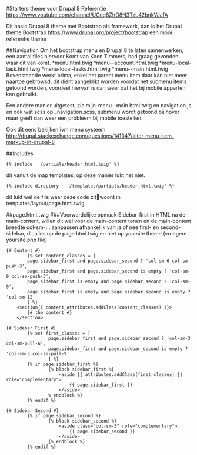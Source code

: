 #Starters theme voor Drupal 8
Referentie https://www.youtube.com/channel/UCeq8ZhO8N3TzL42bnkVJJfA

Dit basic Drupal 8 theme met Bootstrap als framework, dan is het Drupal theme
Bootstrap https://www.drupal.org/project/bootstrap een mooi referentie theme

##Navigation
Om het bootstrap menu en Drupal 8 te laten samenwerken, een aantal files hiervoor
Komt van Koen Timmers, had graag gevonden waar dit van komt.
*menu.html.twig 
*menu--account.html.twig
*menu-local-task.html.twig
*menu-local-tasks.html.twig
*menu--main.html.twig
Bovenstaande werkt prima, enkel het parent menu item daar kan niet meer naartoe 
gebrowsd, dit dient aangeklikt worden voordat het submenu items getoond worden,
voordeel hiervan is dan weer dat het bij mobile apparten kan gebruikt.

Een andere manier uitgetest, zie mijn-menu--main.html.twig en navigation.js en ook wat scss
op _navigation.scss, submenu wordt getoond bij hover maar geeft dan weer een probleem
bij mobile toestellen.

Ook dit eens bekijken ivm menu systeem
http://drupal.stackexchange.com/questions/141347/alter-menu-item-markup-in-drupal-8

##Includes
```
{% include  '/partials/header.html.twig' %} 
```
dit vanuit de map templates, op deze manier lukt het niet.

```
{% include directory ~ '/templates/partials/header.html.twig' %} 
```
dit lukt wel de file waar deze code zitwoont in templates/layout/page.html.twig

##page.html.twig
###Voorwardelijke opmaak
Sidebar-first in HTML na de main-content, willen dit wel voor de main-content tonen en de
main-content breedte col-sm-... aanpassen afhankelijk van ja of nee first- en second-sidebar,
dit alles op de page.html.twig en niet op yoursite.theme (vroegere yoursite.php file)
```
{# Content #}
        {% set content_classes = [
        page.sidebar_first and page.sidebar_second ? 'col-sm-6 col-sm-push-3',
        page.sidebar_first and page.sidebar_second is empty ? 'col-sm-9 col-sm-push-3',
        page.sidebar_first is empty and page.sidebar_second ? 'col-sm-9',
        page.sidebar_first is empty and page.sidebar_second is empty ? 'col-sm-12'
        ] %}
    <section{{ content_attributes.addClass(content_classes) }}>
        {# the content #}
    </section>
        
{# Sidebar First #}
        {% set first_classes = [
                page.sidebar_first and page.sidebar_second ? 'col-sm-3 col-sm-pull-6',
                page.sidebar_first and page.sidebar_second is empty ? 'col-sm-3 col-sm-pull-9'
                ] %}
        {% if page.sidebar_first %}
                {% block sidebar_first %}
                    <aside {{ attributes.addClass(first_classes) }} role="complementary">
                        {{ page.sidebar_first }}
                    </aside>
                % endblock %}
        {% endif %}
        
{# Sidebar Second #}
        {% if page.sidebar_second %}
                {% block sidebar_second %}
                    <aside class="col-sm-3" role="complementary">
                        {{ page.sidebar_second }}
                    </aside>
                {% endblock %}
        {% endif %}
```


                

